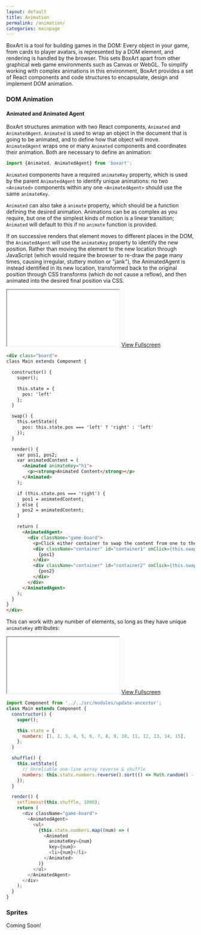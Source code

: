```yaml
---
layout: default
title: Animation
permalink: /animation/
categories: mainpage
---
```


BoxArt is a tool for building games in the DOM: Every object in your game, from cards to player avatars, is represented by a DOM element, and rendering is handled by the browser. This sets BoxArt apart from other graphical web game environments such as Canvas or WebGL. To simplify working with complex animations in this environment, BoxArt provides a set of React components and code structures to encapsulate, design and implement DOM animation.

### DOM Animation

#### Animated and Animated Agent

BoxArt structures animation with two React components, `Animated` and `AnimatedAgent`. `Animated` is used to wrap an object in the document that is going to be animated, and to define how that object will move. `AnimatedAgent` wraps one or many `Animated` components and coordinates their animation. Both are necessary to define an animation:

~~~javascript
import {Animated, AnimatedAgent} from 'boxart';
~~~

`Animated` components have a required `animateKey` property, which is used by the parent `AnimatedAgent` to identify unique animations: no two `<Animated>` components within any one `<AnimatedAgent>` should use the same `animateKey`.

`Animated` can also take a `animate` property, which should be a function defining the desired animation. Animations can be as complex as you require, but one of the simplest kinds of motion is a linear transition; `Animated` will default to this if no `animate` function is provided.

If on successive renders that element moves to different places in the DOM, the `AnimatedAgent` will use the `animateKey` property to identify the new position. Rather than moving the element to the new location through JavaScript (which would require the browser to re-draw the page many times, causing irregular, stuttery motion or "jank"), the AnimatedAgent is instead identified in its new location, transformed back to the original position through CSS transforms (which do not cause a reflow), and then animated into the desired final position via CSS.

<iframe src="../examples/animation-simple.html" class="somewhat-short"></iframe>
<a href="#">View Fullscreen</a>

~~~html
<div class="board">
class Main extends Component {

  constructor() {
    super();

    this.state = {
      pos: 'left'
    };
  }

  swap() {
    this.setState({
      pos: this.state.pos === 'left' ? 'right' : 'left'
    });
  }

  render() {
    var pos1, pos2;
    var animatedContent = (
      <Animated animateKey="h1">
        <p><strong>Animated Content</strong></p>
      </Animated>
    );

    if (this.state.pos === 'right') {
      pos1 = animatedContent;
    } else {
      pos2 = animatedContent;
    }

    return (
      <AnimatedAgent>
        <div className="game-board">
          <p>Click either container to swap the content from one to the other</p>
          <div className="container" id="container1" onClick={this.swap}>
            {pos1}
          </div>
          <div className="container" id="container2" onClick={this.swap}>
            {pos2}
          </div>
        </div>
      </AnimatedAgent>
    );
  }
}
</div>
~~~

This can work with any number of elements, so long as they have unique `animateKey` attributes:

<iframe src="../examples/animation-simple-list.html" class="very-short"></iframe>
<a href="#">View Fullscreen</a>

~~~javascript
import Component from '../../src/modules/update-ancestor';
class Main extends Component {
  constructor() {
    super();

    this.state = {
      numbers: [1, 2, 3, 4, 5, 6, 7, 8, 9, 10, 11, 12, 13, 14, 15],
    };
  }

  shuffle() {
    this.setState({
      // Unreliable one-line array reverse & shuffle
      numbers: this.state.numbers.reverse().sort(() => Math.random() - 0.5 > 0 ? -1 : 1),
    });
  }

  render() {
    setTimeout(this.shuffle, 1000);
    return (
      <div className="game-board">
        <AnimatedAgent>
          <ul>
            {this.state.numbers.map((num) => (
              <Animated
                animateKey={num}
                key={num}>
                <li>{num}</li>
              </Animated>
            )}
          </ul>
        </AnimatedAgent>
      </div>
    );
  }
}
~~~

### Sprites

Coming Soon!
